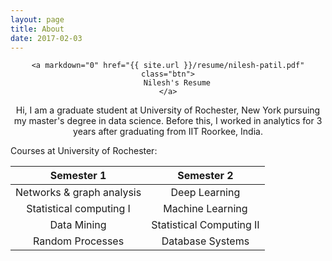 ```yaml
---
layout: page
title: About
date: 2017-02-03
---
```


<center>

	<a markdown="0" href="{{ site.url }}/resume/nilesh-patil.pdf" class="btn">
		Nilesh's Resume
	</a>

 <p>
 Hi, I am a graduate student at University of Rochester, New York pursuing my master's degree in data science. Before this, I worked in analytics for 3 years after graduating from IIT Roorkee, India.
 </p>

</center>


Courses at University of Rochester:

| Semester 1 | Semester 2 |
|:-------:|:--------:|
| Networks & graph analysis | Deep Learning |
| Statistical computing I | Machine Learning |
| Data Mining | Statistical Computing II |
| Random Processes | Database Systems |
